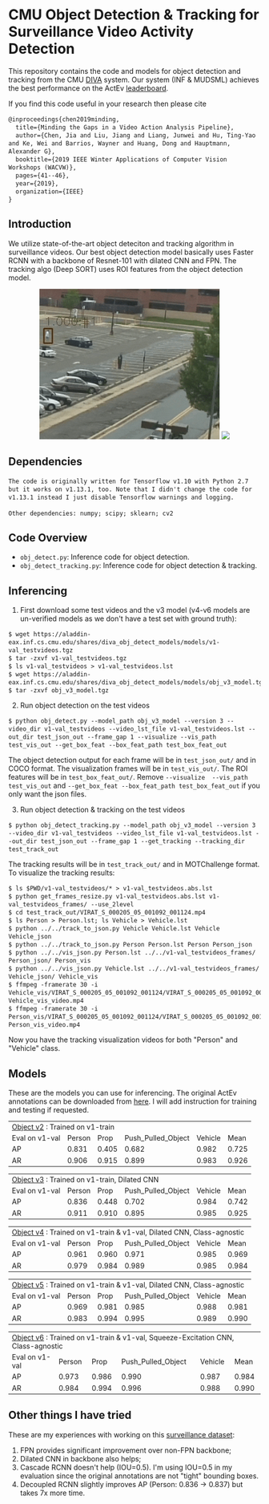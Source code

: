 # CMU Object Detection & Tracking for Surveillance Video Activity Detection

This repository contains the code and models for object detection and tracking from the CMU [DIVA](https://www.iarpa.gov/index.php/research-programs/diva) system. Our system (INF & MUDSML) achieves the best performance on the ActEv [leaderboard](https://actev.nist.gov/prizechallenge#tab_leaderboard). 

If you find this code useful in your research then please cite

```
@inproceedings{chen2019minding,
  title={Minding the Gaps in a Video Action Analysis Pipeline},
  author={Chen, Jia and Liu, Jiang and Liang, Junwei and Hu, Ting-Yao and Ke, Wei and Barrios, Wayner and Huang, Dong and Hauptmann, Alexander G},
  booktitle={2019 IEEE Winter Applications of Computer Vision Workshops (WACVW)},
  pages={41--46},
  year={2019},
  organization={IEEE}
}
```


## Introduction
We utilize state-of-the-art object deteciton and tracking algorithm in surveillance videos. Our best object detection model basically uses Faster RCNN with a backbone of Resnet-101 with dilated CNN and FPN. The tracking algo (Deep SORT) uses ROI features from the object detection model.


<div align="center">
  <div style="">
      <img src="images/Person_vis_video.gif" height="300px" />
      <img src="images/Vehicle_vis_video.gif" height="300px" />
  </div>
</div>

## Dependencies
	The code is originally written for Tensorflow v1.10 with Python 2.7 but it works on v1.13.1, too. Note that I didn't change the code for v1.13.1 instead I just disable Tensorflow warnings and logging.

	Other dependencies: numpy; scipy; sklearn; cv2

## Code Overview
- `obj_detect.py`: Inference code for object detection.
- `obj_detect_tracking.py`: Inference code for object detection & tracking.


## Inferencing
1. First download some test videos and the v3 model (v4-v6 models are un-verified models as we don't have a test set with ground truth):
```
$ wget https://aladdin-eax.inf.cs.cmu.edu/shares/diva_obj_detect_models/models/v1-val_testvideos.tgz
$ tar -zxvf v1-val_testvideos.tgz
$ ls v1-val_testvideos > v1-val_testvideos.lst
$ wget https://aladdin-eax.inf.cs.cmu.edu/shares/diva_obj_detect_models/models/obj_v3_model.tgz
$ tar -zxvf obj_v3_model.tgz
```

2. Run object detection on the test videos
```
$ python obj_detect.py --model_path obj_v3_model --version 3 --video_dir v1-val_testvideos --video_lst_file v1-val_testvideos.lst --out_dir test_json_out --frame_gap 1 --visualize --vis_path test_vis_out --get_box_feat --box_feat_path test_box_feat_out
```
The object detection output for each frame will be in `test_json_out/` and in COCO format. The visualization frames will be in `test_vis_out/`. The ROI features will be in `test_box_feat_out/`. Remove `--visualize  --vis_path test_vis_out` and `--get_box_feat --box_feat_path test_box_feat_out` if you only want the json files.

3. Run object detection & tracking on the test videos
```
$ python obj_detect_tracking.py --model_path obj_v3_model --version 3 --video_dir v1-val_testvideos --video_lst_file v1-val_testvideos.lst --out_dir test_json_out --frame_gap 1 --get_tracking --tracking_dir test_track_out
```
The tracking results will be in `test_track_out/` and in MOTChallenge format. To visualize the tracking results:
```
$ ls $PWD/v1-val_testvideos/* > v1-val_testvideos.abs.lst
$ python get_frames_resize.py v1-val_testvideos.abs.lst v1-val_testvideos_frames/ --use_2level
$ cd test_track_out/VIRAT_S_000205_05_001092_001124.mp4
$ ls Person > Person.lst; ls Vehicle > Vehicle.lst
$ python ../../track_to_json.py Vehicle Vehicle.lst Vehicle Vehicle_json
$ python ../../track_to_json.py Person Person.lst Person Person_json
$ python ../../vis_json.py Person.lst ../../v1-val_testvideos_frames/ Person_json/ Person_vis
$ python ../../vis_json.py Vehicle.lst ../../v1-val_testvideos_frames/ Vehicle_json/ Vehicle_vis
$ ffmpeg -framerate 30 -i Vehicle_vis/VIRAT_S_000205_05_001092_001124/VIRAT_S_000205_05_001092_001124_F_%08d.jpg Vehicle_vis_video.mp4
$ ffmpeg -framerate 30 -i Person_vis/VIRAT_S_000205_05_001092_001124/VIRAT_S_000205_05_001092_001124_F_%08d.jpg Person_vis_video.mp4
```
Now you have the tracking visualization videos for both "Person" and "Vehicle" class.

## Models
These are the models you can use for inferencing. The original ActEv annotations can be downloaded from [here](https://next.cs.cmu.edu/data/actev-v1-drop4-yaml.tgz). I will add instruction for training and testing if requested.

<table>
  <tr>
  	<td colspan="6">
  		<a href="https://aladdin-eax.inf.cs.cmu.edu/shares/diva_obj_detect_models/models/obj_v2_model.tgz">Object v2</a>
  	: Trained on v1-train</td>
  </tr>
  <tr>
    <td>Eval on v1-val</td>
    <td>Person</td>
    <td>Prop</td>
    <td>Push_Pulled_Object</td>
    <td>Vehicle</td>
    <td>Mean</td>
  </tr>
  <tr>
    <td>AP</td>
    <td>0.831</td>
    <td>0.405</td>
    <td>0.682</td>
    <td>0.982</td>
    <td>0.725</td>
  </tr>
  <tr>
    <td>AR</td>
    <td>0.906</td>
    <td>0.915</td>
    <td>0.899</td>
    <td>0.983</td>
    <td>0.926</td>
  </tr>
</table>

<table>
  <tr>
  	<td colspan="6">
  		<a href="https://aladdin-eax.inf.cs.cmu.edu/shares/diva_obj_detect_models/models/obj_v3_model.tgz">Object v3</a>
  	: Trained on v1-train, Dilated CNN</td>
  </tr>
  <tr>
    <td>Eval on v1-val</td>
    <td>Person</td>
    <td>Prop</td>
    <td>Push_Pulled_Object</td>
    <td>Vehicle</td>
    <td>Mean</td>
  </tr>
  <tr>
    <td>AP</td>
    <td>0.836</td>
    <td>0.448</td>
    <td>0.702</td>
    <td>0.984</td>
    <td>0.742</td>
  </tr>
  <tr>
    <td>AR</td>
    <td>0.911</td>
    <td>0.910</td>
    <td>0.895</td>
    <td>0.985</td>
    <td>0.925</td>
  </tr>
</table>

<table>
  <tr>
  	<td colspan="6">
  		<a href="https://aladdin-eax.inf.cs.cmu.edu/shares/diva_obj_detect_models/models/obj_v4_model.tgz">Object v4</a>
  	: Trained on v1-train & v1-val, Dilated CNN, Class-agnostic</td>
  </tr>
  <tr>
    <td>Eval on v1-val</td>
    <td>Person</td>
    <td>Prop</td>
    <td>Push_Pulled_Object</td>
    <td>Vehicle</td>
    <td>Mean</td>
  </tr>
  <tr>
    <td>AP</td>
    <td>0.961</td>
    <td>0.960</td>
    <td>0.971</td>
    <td>0.985</td>
    <td>0.969</td>
  </tr>
  <tr>
    <td>AR</td>
    <td>0.979</td>
    <td>0.984</td>
    <td>0.989</td>
    <td>0.985</td>
    <td>0.984</td>
  </tr>
</table>

<table>
  <tr>
  	<td colspan="6">
  		<a href="https://aladdin-eax.inf.cs.cmu.edu/shares/diva_obj_detect_models/models/obj_v5_model.tgz">Object v5</a>
  	: Trained on v1-train & v1-val, Dilated CNN, Class-agnostic</td>
  </tr>
  <tr>
    <td>Eval on v1-val</td>
    <td>Person</td>
    <td>Prop</td>
    <td>Push_Pulled_Object</td>
    <td>Vehicle</td>
    <td>Mean</td>
  </tr>
  <tr>
    <td>AP</td>
    <td>0.969</td>
    <td>0.981</td>
    <td>0.985</td>
    <td>0.988</td>
    <td>0.981</td>
  </tr>
  <tr>
    <td>AR</td>
    <td>0.983</td>
    <td>0.994</td>
    <td>0.995</td>
    <td>0.989</td>
    <td>0.990</td>
  </tr>
</table>

<table>
  <tr>
  	<td colspan="6">
  		<a href="https://aladdin-eax.inf.cs.cmu.edu/shares/diva_obj_detect_models/models/obj_v6_model.tgz">Object v6</a>
  	: Trained on v1-train & v1-val, Squeeze-Excitation CNN, Class-agnostic</td>
  </tr>
  <tr>
    <td>Eval on v1-val</td>
    <td>Person</td>
    <td>Prop</td>
    <td>Push_Pulled_Object</td>
    <td>Vehicle</td>
    <td>Mean</td>
  </tr>
  <tr>
    <td>AP</td>
    <td>0.973</td>
    <td>0.986</td>
    <td>0.990</td>
    <td>0.987</td>
    <td>0.984</td>
  </tr>
  <tr>
    <td>AR</td>
    <td>0.984</td>
    <td>0.994</td>
    <td>0.996</td>
    <td>0.988</td>
    <td>0.990</td>
  </tr>
</table>

## Other things I have tried
These are my experiences with working on this [surveillance dataset](https://actev.nist.gov/):
1. FPN provides significant improvement over non-FPN backbone;
2. Dilated CNN in backbone also helps;
3. Cascade RCNN doesn't help (IOU=0.5). I'm using IOU=0.5 in my evaluation since the original annotations are not "tight" bounding boxes.
4. Decoupled RCNN slightly improves AP (Person: 0.836 -> 0.837) but takes 7x more time.